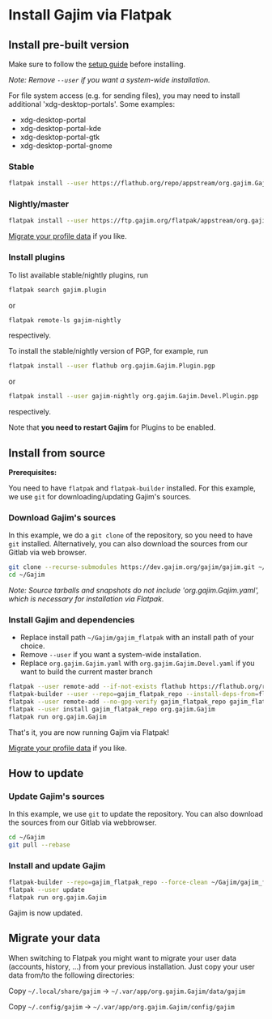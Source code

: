 # Install Gajim via Flatpak

## Install pre-built version

Make sure to follow the [setup guide](https://flatpak.org/setup/) before installing.

*Note: Remove `--user` if you want a system-wide installation.*

For file system access (e.g. for sending files), you may need to install additional 'xdg-desktop-portals'. Some examples:

* xdg-desktop-portal
* xdg-desktop-portal-kde
* xdg-desktop-portal-gtk
* xdg-desktop-portal-gnome

### Stable

```bash
flatpak install --user https://flathub.org/repo/appstream/org.gajim.Gajim.flatpakref
```

### Nightly/master

```bash
flatpak install --user https://ftp.gajim.org/flatpak/appstream/org.gajim.Gajim.Devel.flatpakref
```

[Migrate your profile data](#migrate-your-data) if you like.

### Install plugins

To list available stable/nightly plugins, run

```bash
flatpak search gajim.plugin
```

or

```bash
flatpak remote-ls gajim-nightly
```

respectively.

To install the stable/nightly version of PGP, for example, run

```bash
flatpak install --user flathub org.gajim.Gajim.Plugin.pgp
```

or

```bash
flatpak install --user gajim-nightly org.gajim.Gajim.Devel.Plugin.pgp
```

respectively.

Note that **you need to restart Gajim** for Plugins to be enabled.

## Install from source

**Prerequisites:**

You need to have `flatpak` and `flatpak-builder` installed. For this example, we use `git` for downloading/updating Gajim's sources.

### Download Gajim's sources

In this example, we do a `git clone` of the repository, so you need to have `git` installed.
Alternatively, you can also download the sources from our Gitlab via web browser.

```bash
git clone --recurse-submodules https://dev.gajim.org/gajim/gajim.git ~/Gajim
cd ~/Gajim
```

*Note: Source tarballs and snapshots do _not_ include 'org.gajim.Gajim.yaml', which is necessary for installation via Flatpak.*

### Install Gajim and dependencies

- Replace install path `~/Gajim/gajim_flatpak` with an install path of your choice.
- Remove `--user` if you want a system-wide installation.
- Replace `org.gajim.Gajim.yaml` with `org.gajim.Gajim.Devel.yaml` if you want to build the current master branch

```bash
flatpak --user remote-add --if-not-exists flathub https://flathub.org/repo/flathub.flatpakrepo
flatpak-builder --user --repo=gajim_flatpak_repo --install-deps-from=flathub --force-clean ~/Gajim/gajim_flatpak ~/Gajim/flatpak/org.gajim.Gajim.yaml
flatpak --user remote-add --no-gpg-verify gajim_flatpak_repo gajim_flatpak_repo
flatpak --user install gajim_flatpak_repo org.gajim.Gajim
flatpak run org.gajim.Gajim
```

That's it, you are now running Gajim via Flatpak!

[Migrate your profile data](#migrate-your-data) if you like.

## How to update

### Update Gajim's sources

In this example, we use `git` to update the repository. You can also download the sources from our Gitlab via webbrowser.

```bash
cd ~/Gajim
git pull --rebase
```

### Install and update Gajim

```bash
flatpak-builder --repo=gajim_flatpak_repo --force-clean ~/Gajim/gajim_flatpak ~/Gajim/flatpak/org.gajim.Gajim.yaml
flatpak --user update
flatpak run org.gajim.Gajim
```

Gajim is now updated.

## Migrate your data

When switching to Flatpak you might want to migrate your user data (accounts, history, ...) from your previous installation. Just copy your user data from/to the following directories:

Copy `~/.local/share/gajim` -> `~/.var/app/org.gajim.Gajim/data/gajim`

Copy `~/.config/gajim` -> `~/.var/app/org.gajim.Gajim/config/gajim`
